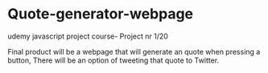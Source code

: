 # Quote-generator-webpage
udemy javascript project course- Project nr 1/20


Final product will be a webpage that will generate an quote when pressing a button, There will be an option of tweeting that quote to Twitter.

